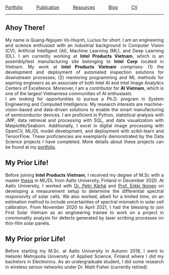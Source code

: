 [Portfolio](/pages/portfolio) &nbsp; &nbsp; &nbsp; &nbsp; &nbsp;
[Publication](/pages/publication) &nbsp; &nbsp; &nbsp; &nbsp; &nbsp;
[Resources](/pages/resources) &nbsp; &nbsp; &nbsp; &nbsp; &nbsp;
[Blog](/pages/resources) &nbsp; &nbsp; &nbsp; &nbsp; &nbsp;
[CV](/pages/cv) &nbsp; &nbsp; &nbsp; &nbsp; &nbsp;

***

## Ahoy There!
<div style="text-align: justify">
My name is Quang-Nguyen Vo-Huynh, Lucius for short. I am an engineering and science enthusiast with an industrial background in Computer Vision (CV), Artificial Intelligent (AI), Machine Learning (ML), and Deep Learning (DL). I am currently working at <b>Intel Products Vietnam</b>, which is an assembly/test manufacturing site belonging to <b>Intel Corp</b> located in Vietnam. My work at <b>Intel Products Vietnam</b> comprises: (1) the development and deployment of automated inspection solutions for downstream processes; (2) mentoring programming and ML methods for aspiring engineers as an associate of both Intel AI and Intel Image Analytics Centers of Excellence. Moreover, I am a contributor for <b>AI Vietnam</b>, which is one of the largest Vietnamese communities of AI enthusiasts.
</div>


<div style="text-align: justify">
I am looking for opportunities to pursue a Ph.D. program in System Engineering and Computed Intelligence. My research interests are machine-vision-based and data-driven solutions to enable the smart manufacturing of semiconductor devices. I am proficient in Python, statistical analysis with JMP, data retrieval and processing with SQL, and data visualization with Matplotlib/Seaborn. Additionally, I excel in digital image processing with OpenCV, ML/DL model development, and deployment with scikit-learn and TensorFlow. These proficiencies are exemplarily demonstrated by the Data Science projects I have completed. More details about these projects can be found at my <a href = "/pages/portfolio">portfolio</a>.
</div>


## My Prior Life!
<div style="text-align: justify">
Before joining <b>Intel Products Vietnam</b>, I received my degree of M.Sc with a master <a href = "https://aaltodoc.aalto.fi/handle/123456789/102461">thesis</a> in ML/DL from Aalto University, Finland in December 2020. At Aalto University, I worked with <a href = "https://research.aalto.fi/en/persons/petri-k%C3%A4rh%C3%A4">Dr. Petri Kärhä</a> and <a href = "https://research.aalto.fi/en/persons/erkki-ikonen">Prof. Erkki Ikonen</a> on developing a measurement setup to determine the differential spectral responsivity of solar cells. We also worked, albeit for a limited time, on an estimation method to include uncertainties of spectral mismatch in solar cell calibration. From November 2020 to April 2021, I had the blessing to join First Solar Vietnam as an engineering trainee to work on a project in commonality analysis for defects generated by laser scribing processes on thin-film solar panels.
</div>


## My Prior prior Life!
<div style="text-align: justify">
Before starting my M.Sc. at Aalto University in Autumn 2018, I went to Helsinki Metropolia University of Applied Science, Finland where I did my bachelors in Electronics. As an undergraduate student, I did some research in wireless sensor networks under Dr. Matti Fisher (currently retired).
</div>

